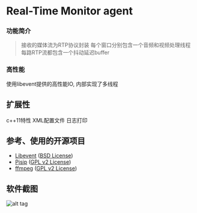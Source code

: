 Real-Time Monitor agent
==========================

### 功能简介
> 接收的媒体流为RTP协议封装
> 每个窗口分别包含一个音频和视频处理线程
> 每路RTP流都包含一个抖动延迟buffer

### 高性能

使用libevent提供的高性能IO, 内部实现了多线程

## 扩展性

c++11特性  XML配置文件  日志打印

## 参考、使用的开源项目
* [Libevent](https://github.com/nmathewson/Libevent) ([BSD License](https://github.com/nmathewson/Libevent/blob/master/LICENSE))
* [Pjsip](http://www.pjsip.org/) ([GPL v2 License](http://www.pjsip.org/licensing.htm))
* [ffmpeg](https://github.com/FFmpeg/FFmpeg) ([GPL v2 License](https://github.com/FFmpeg/FFmpeg/blob/master/LICENSE.md))

## 软件截图
![alt tag](https://github.com/gnolizuh/multi-media-monitor-client/blob/master/sinashow-monitor.jpg)
